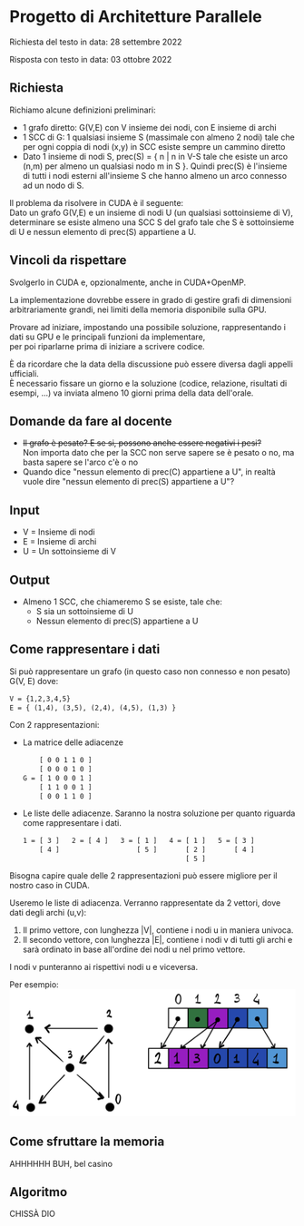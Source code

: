 # Progetto di Architetture Parallele

Richiesta del testo in data: 28 settembre 2022

Risposta con testo in data: 03 ottobre 2022

## Richiesta

Richiamo alcune definizioni preliminari:
  - 1 grafo diretto: G(V,E) con V insieme dei nodi, con E insieme di archi
  - 1 SCC di G: 1 qualsiasi insieme S (massimale con almeno 2 nodi) tale che per ogni coppia di nodi (x,y) in SCC esiste sempre un cammino diretto
  - Dato 1 insieme di nodi S, prec(S) = { n | n in V-S tale che esiste un arco (n,m) per almeno un qualsiasi nodo m in S }. Quindi prec(S) è l'insieme di tutti i nodi esterni all'insieme S che hanno almeno un arco connesso ad un nodo di S.

Il problema da risolvere in CUDA è il seguente: \
Dato un grafo G(V,E) e un insieme di nodi U  (un qualsiasi sottoinsieme di V),
determinare se esiste almeno una SCC  S del grafo tale che S è sottoinsieme di U
e nessun elemento di prec(S) appartiene a U.

## Vincoli da rispettare

Svolgerlo in CUDA e, opzionalmente, anche in CUDA+OpenMP.

La implementazione dovrebbe essere in grado di gestire grafi di dimensioni arbitrariamente grandi,
nei limiti della memoria disponibile sulla GPU.

Provare ad iniziare, impostando una possibile soluzione, rappresentando i dati su GPU e le principali funzioni da implementare,  
per poi riparlarne prima di iniziare a scrivere codice.

È da ricordare che la data della discussione può essere diversa dagli appelli ufficiali. \
È necessario fissare un giorno e la soluzione (codice, relazione, risultati di esempi, ...) va inviata almeno 10 giorni prima della data dell'orale.

## Domande da fare al docente

  -  ~~Il grafo è pesato? E se si, possono anche essere negativi i pesi?~~ \
  Non importa dato che per la SCC non serve sapere se è pesato o no, ma basta sapere se l'arco c'è o no
  - Quando dice "nessun elemento di prec(C) appartiene a U", in realtà vuole dire "nessun elemento di prec(S) appartiene a U"?
  
## Input
  - V = Insieme di nodi
  - E = Insieme di archi
  - U = Un sottoinsieme di V

## Output
  - Almeno 1 SCC, che chiameremo S se esiste, tale che:
    - S sia un sottoinsieme di U
    - Nessun elemento di prec(S) appartiene a U

## Come rappresentare i dati
Si può rappresentare un grafo (in questo caso non connesso e non pesato) G(V, E) dove:

    V = {1,2,3,4,5}
    E = { (1,4), (3,5), (2,4), (4,5), (1,3) }

Con 2 rappresentazioni:
  - La matrice delle adiacenze

            [ 0 0 1 1 0 ]
            [ 0 0 0 1 0 ]
        G = [ 1 0 0 0 1 ]
            [ 1 1 0 0 1 ]
            [ 0 0 1 1 0 ]

  - Le liste delle adiacenze.
  Saranno la nostra soluzione per quanto riguarda come rappresentare i dati.

        1 = [ 3 ]   2 = [ 4 ]   3 = [ 1 ]   4 = [ 1 ]   5 = [ 3 ]
            [ 4 ]                   [ 5 ]       [ 2 ]       [ 4 ]
                                                [ 5 ]

Bisogna capire quale delle 2 rappresentazioni può essere migliore per il nostro caso in CUDA.

Useremo le liste di adiacenza.
Verranno rappresentate da 2 vettori, dove dati degli archi (u,v):

1. Il primo vettore, con lunghezza |V|, contiene i nodi u in maniera univoca.
2. Il secondo vettore, con lunghezza |E|, contiene i nodi v di tutti gli archi e sarà ordinato in base all'ordine dei nodi u nel primo vettore.

I nodi v punteranno ai rispettivi nodi u e viceversa.

Per esempio:
![Missing image data representation](img/example_representation_data.jpeg "Data representation")

## Come sfruttare la memoria

AHHHHHH BUH, bel casino

## Algoritmo

CHISSÀ DIO
